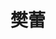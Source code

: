 ---
layout: member
title: 樊蕾
graduate-from: 郑州大学
position: 硕士研究生
research: 生物传感与分析
email: 2017202030021 at whu.edu.cn
image: /images/members/樊蕾.jpg
alumni: false
---